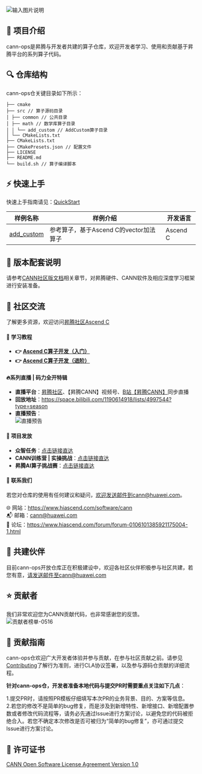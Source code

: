![输入图片说明](https://foruda.gitee.com/images/1732709982038009684/f1bee069_9519913.jpeg "首页banner.jpg")

## 🎯 项目介绍
cann-ops是昇腾与开发者共建的算子仓库，欢迎开发者学习、使用和贡献基于昇腾平台的系列算子代码。

## 🔍 仓库结构
cann-ops仓关键目录如下所示：
```
├── cmake
├── src // 算子源码目录
│ ├── common // 公共目录
│ ├── math // 数学库算子目录
│ │ └── add_custom // AddCustom算子目录
│ └── CMakeLists.txt
├── CMakeLists.txt
├── CMakePresets.json // 配置文件
├── LICENSE
├── README.md
└── build.sh // 算子编译脚本
```
## ⚡️ 快速上手

快速上手指南请见：[QuickStart](./QuickStart.md)

| 样例名称  | 样例介绍  | 开发语言  |
|---|---|---|
| [add_custom](./src/math/add_custom)  | 参考算子，基于Ascend C的vector加法算子  |  Ascend C |

## 📝 版本配套说明
请参考[CANN社区版文档](https://www.hiascend.com/document/detail/zh/CANNCommunityEdition/800alpha003/softwareinst/instg/instg_0001.html)相关章节，对昇腾硬件、CANN软件及相应深度学习框架进行安装准备。

## 💬 社区交流
了解更多资源，欢迎访问[昇腾社区Ascend C](https://www.hiascend.com/ascend-c)

#### **📖 学习教程**
- **👉 [Ascend C算子开发（入门）](https://www.hiascend.com/developer/courses/detail/1691696509765107713)**
- **👉 [Ascend C算子开发（进阶）](https://www.hiascend.com/developer/courses/detail/1696414606799486977)**

#### **🔥系列直播 | 码力全开特辑**
- **直播平台**：[昇腾社区](https://www.hiascend.com/developer/activities/cann20251?tab=live)、【昇腾CANN】视频号、[B站【昇腾CANN】](https://space.bilibili.com/1190614918?spm_id_from=333.337.search-card.all.click)同步直播<br>
- **回放地址**：https://space.bilibili.com/1190614918/lists/4997544?type=season <br>
- **直播预告**：<br>
![直播预告](https://obs-book.obs.cn-east-2.myhuaweicloud.com/cann-ops/resouce/CANNCAMP_Advance_05new.png)

#### **🏅️ 项目发放**
- **众智任务**：[点击链接直达](https://www.hiascend.com/ecosystem/all-wisdom)
- **CANN训练营 | 实操挑战**：[点击链接直达](https://gitee.com/ascend/cann-ops/issues/IBOX5E?from=project-issue)
- **昇腾AI算子挑战赛**：[点击链接直达](https://www.hiascend.com/developer/ops)

#### **💌 联系我们**
若您对仓库的使用有任何建议和疑问，欢迎发送邮件到cann@huawei.com。<br>

 :globe_with_meridians: 网站：https://www.hiascend.com/software/cann <br>
 :mailbox_with_mail: 邮箱：cann@huawei.com <br>
 :speech_balloon: 论坛：https://www.hiascend.com/forum/forum-0106101385921175004-1.html <br>

## 🤝 共建伙伴
目前cann-ops开放仓库正在积极建设中，欢迎各社区伙伴积极参与社区共建，若您有意，请发送邮件至cann@huawei.com

## ⭐️ 贡献者
我们非常欢迎您为CANN贡献代码，也非常感谢您的反馈。<br>
![贡献者榜单-0516](https://obs-book.obs.cn-east-2.myhuaweicloud.com/cann-ops/resouce/contributor-0515.png)

## 📌 贡献指南
cann-ops仓欢迎广大开发者体验并参与贡献，在参与社区贡献之前。请参见[Contributing](docs/Contributing.md)了解行为准则，进行CLA协议签署，以及参与源码仓贡献的详细流程。<br>

**针对cann-ops仓，开发者准备本地代码与提交PR时需要重点关注如下几点**：<br>

1.提交PR时，请按照PR模板仔细填写本次PR的业务背景、目的、方案等信息。<br>
2.若您的修改不是简单的bug修复，而是涉及到新增特性、新增接口、新增配置参数或者修改代码流程等，请务必先通过Issue进行方案讨论，以避免您的代码被拒绝合入。若您不确定本次修改是否可被归为“简单的bug修复”，亦可通过提交Issue进行方案讨论。

## 📄 许可证书
[CANN Open Software License Agreement Version 1.0](LICENSE)
